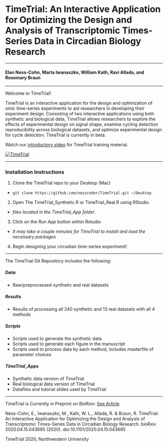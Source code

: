 # TimeTrial: An Interactive Application for Optimizing the Design and Analysis of Transcriptomic Times-Series Data in Circadian Biology Research
***
#### Elan Ness-Cohn, Marta Iwanaszko, William Kath, Ravi Allada, and Rosemary Braun
***
Welcome to TimeTrial!

TimeTrial is an interactive application for the design and optimization of omic 
time-series experiments to aid researchers in developing their experiment design. 
Consisting of two interactive applications using both synthetic and biological 
data, TimeTrial allows researchers to explore the effects of experimental design
on signal shape, examine cycling detection reproducibility across biological 
datasets, and optimize experimental design for cycle detection. 
TimeTrial is currently in beta.

Watch our [introductory video](https://vimeo.com/388290542) for TimeTrial training material.

[![TimeTrial](https://res.cloudinary.com/marcomontalbano/image/upload/v1580425724/video_to_markdown/images/vimeo--388290542-c05b58ac6eb4c4700831b2b3070cd403.jpg)](https://vimeo.com/388290542 "TimeTrial")

***
### Installation Instructions
1. Clone the TimeTrial repo to your Desktop (Mac)
 - `git clone https://github.com/nesscoder/TimeTrial.git ~/Desktop`
2. Open The TimeTrial_Synthetic.R or TimeTrial_Real.R using RStudio 
 - *files located in the TimeTrial_App folder*.
3. Click on the *Run App* button within Rstudio
 - *It may take a couple minutes for TimeTrial to install and load the necessary packages*
4. Begin designing your circadian time-series experiment!

***

The TimeTrial Git Repository includes the following:

##### Data
 - Raw/preprocessed synthetic and real datasets

##### Results
 - Results of processing all 240 synthetic and 13 real datasets with all 4 methods

##### Scripts
 - Scripts used to generate the synthetic data
 - Scripts used to generate each figure in the manuscript
 - Scripts used to process data by each method, includes masterfile of parameter choices

##### TimeTrial_Apps
 - Synthetic data version of TimeTrial
 - Real biological data version of TimeTrial
 - Datafiles and tutorial slides used by TimeTrial


***
TimeTrial is Currently in Preprint on BioRxiv:
[See Article](doi.org/10.1101/2020.04.15.043695)

Ness-Cohn, E., Iwanaszko, M., Kath, W. L., Allada, R. & Braun, R. TimeTrial: An Interactive Application for Optimizing the Design and Analysis of Transcriptomic Times-Series Data in Circadian Biology Research. bioRxiv 2020.04.15.043695 (2020). doi:10.1101/2020.04.15.043695

TimeTrial 2020, Northwestern University
